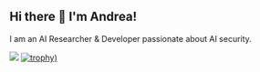 ## Hi there 👋 I'm Andrea!
I am an AI Researcher & Developer passionate about AI security.
<!--
**andreasiposova/andreasiposova** is a ✨ _special_ ✨ repository because its `README.md` (this file) appears on your GitHub profile.

Here are some ideas to get you started:

- 🔭 I’m currently working on ...
- 🌱 I’m currently learning ...
- 👯 I’m looking to collaborate on ...
- 🤔 I’m looking for help with ...
- 💬 Ask me about ...
- 📫 How to reach me: ...
- 😄 Pronouns: ...
- ⚡ Fun fact: ...
-->
![](https://komarev.com/ghpvc/?username=andreasiposova)
[![trophy](https://github-profile-trophy.vercel.app/?username=andreasiposova&theme=discord&no-frame=true&rank=SECRET,SSS,SS,S,AAA,AA,A,B,C))](https://github.com/ryo-ma/github-profile-trophy)
